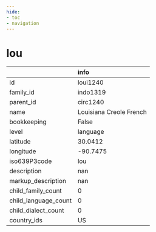 ```yaml
---
hide:
- toc
- navigation
---
```

# lou
|                      | info                    |
|:---------------------|:------------------------|
| id                   | loui1240                |
| family_id            | indo1319                |
| parent_id            | circ1240                |
| name                 | Louisiana Creole French |
| bookkeeping          | False                   |
| level                | language                |
| latitude             | 30.0412                 |
| longitude            | -90.7475                |
| iso639P3code         | lou                     |
| description          | nan                     |
| markup_description   | nan                     |
| child_family_count   | 0                       |
| child_language_count | 0                       |
| child_dialect_count  | 0                       |
| country_ids          | US                      |